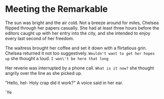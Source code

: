 Meeting the Remarkable
========

  The sun was bright and the air cold. Not a breeze around for miles, Chelsea flipped through her papers casually. She had at least three hours before the editors caught up with her entry into the city, and she intended to enjoy every last second of her freedom.

  The waitress brought her coffee and set it down with a flirtatious grin. Chelsea returned it not too suggestively. `Wouldn't want to get her hopes up` she thought a loud. `I won\'t be here that long`

  Her reverie was interrupted by a phone call. `What is it now?` she thought angrily over the line as she picked up.

  "Hello, hel- Holy crap did it work?" A voice said in her ear. 

  `Ye
